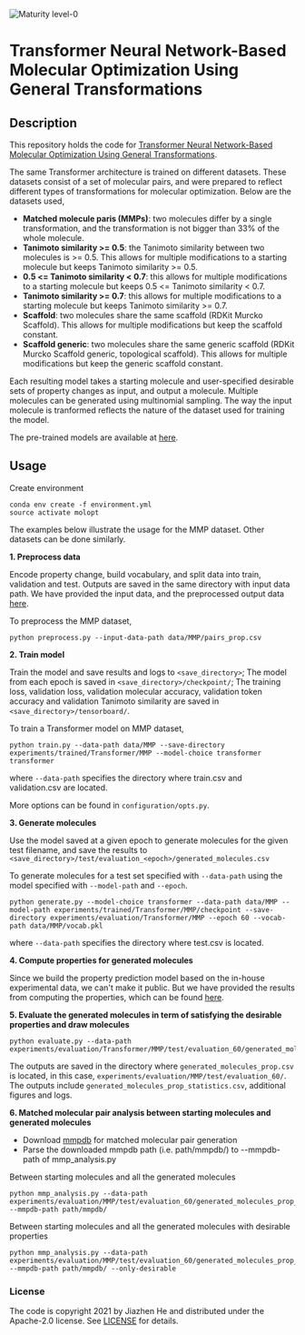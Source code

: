 ![Maturity level-0](https://img.shields.io/badge/Maturity%20Level-ML--0-red)
# Transformer Neural Network-Based Molecular Optimization Using General Transformations
## Description
This repository holds the code for [Transformer Neural Network-Based Molecular Optimization Using General Transformations](todo). 

The same Transformer architecture is trained on different datasets. These datasets consist of a set of molecular pairs, and were prepared to reflect different types of transformations for molecular optimization. Below are the datasets used,
- **Matched molecule paris (MMPs)**: two molecules differ by a single transformation, and the transformation is not bigger than 33% of the whole molecule.
- **Tanimoto similarity >= 0.5**: the Tanimoto similarity between two molecules is >= 0.5. This allows for multiple modifications to a starting molecule but keeps Tanimoto similarity >= 0.5.
- **0.5 <= Tanimoto similarity < 0.7**: this allows for multiple modifications to a starting molecule but keeps 0.5 <= Tanimoto similarity < 0.7.
- **Tanimoto similarity >= 0.7**: this allows for multiple modifications to a starting molecule but keeps Tanimoto similarity >= 0.7.
- **Scaffold**: two molecules share the same scaffold (RDKit Murcko Scaffold). This allows for multiple modifications but keep the scaffold constant.
- **Scaffold generic**: two molecules share the same generic scaffold (RDKit Murcko Scaffold generic, topological scaffold). This allows for multiple modifications but keep the generic scaffold constant.

Each resulting model takes a starting molecule and user-specified desirable sets of property changes as input, and output a molecule. Multiple molecules can be generated using multinomial sampling. The way the input molecule is tranformed reflects the nature of the dataset used for training the model. 

The pre-trained models are available at [here](https://doi.org/10.5281/zenodo.5707626).

## Usage
Create environment 

```
conda env create -f environment.yml
source activate molopt
```
The examples below illustrate the usage for the MMP dataset. Other datasets can be done similarly.

**1. Preprocess data**

 Encode property change, build vocabulary, and split data into train, validation and test. Outputs are saved in the same directory with input data path. We have provided the input data, and the preprocessed output data [here](https://doi.org/10.5281/zenodo.5707626).

To preprocess the MMP dataset,
```
python preprocess.py --input-data-path data/MMP/pairs_prop.csv
```
**2. Train model**

 Train the model and save results and logs to `<save_directory>`; The model from each epoch is saved in 
`<save_directory>/checkpoint/`; The training loss, validation loss, validation molecular accuracy, validation token accuracy and validation Tanimoto similarity are saved in `<save_directory>/tensorboard/`.

To train a Transformer model on MMP dataset,
```
python train.py --data-path data/MMP --save-directory experiments/trained/Transformer/MMP --model-choice transformer transformer
```
where `--data-path` specifies the directory where train.csv and validation.csv are located. 

More options can be found in `configuration/opts.py`.

**3. Generate molecules**

Use the model saved at a given epoch to generate molecules for the given test filename, and save the results to `<save_directory>/test/evaluation_<epoch>/generated_molecules.csv`

To generate molecules for a test set specified with `--data-path` using the model specified with `--model-path` and `--epoch`.
```
python generate.py --model-choice transformer --data-path data/MMP --model-path experiments/trained/Transformer/MMP/checkpoint --save-directory experiments/evaluation/Transformer/MMP --epoch 60 --vocab-path data/MMP/vocab.pkl
```   
where `--data-path` specifies the directory where test.csv is located.

**4. Compute properties for generated molecules**

Since we build the property prediction model based on the in-house experimental data, we can't make it public. But we have provided the results from computing the properties, which can be found [here](https://doi.org/10.5281/zenodo.5707626).

**5. Evaluate the generated molecules in term of satisfying the desirable properties and draw molecules**

```
python evaluate.py --data-path experiments/evaluation/Transformer/MMP/test/evaluation_60/generated_molecules_prop.csv
```
The outputs are saved in the directory where `generated_molecules_prop.csv` is located, in this case, `experiments/evaluation/MMP/test/evaluation_60/`. The outputs include `generated_molecules_prop_statistics.csv`, additional figures and logs.

**6. Matched molecular pair analysis between starting molecules and generated molecules**

- Download [mmpdb](https://github.com/rdkit/mmpdb) for matched molecular pair generation
- Parse the downloaded mmpdb path (i.e. path/mmpdb/) to --mmpdb-path of mmp_analysis.py

Between starting molecules and all the generated molecules
```
python mmp_analysis.py --data-path experiments/evaluation/MMP/test/evaluation_60/generated_molecules_prop_statistics.csv --mmpdb-path path/mmpdb/
```

Between starting molecules and all the generated molecules with desirable properties
```
python mmp_analysis.py --data-path experiments/evaluation/MMP/test/evaluation_60/generated_molecules_prop_statistics.csv --mmpdb-path path/mmpdb/ --only-desirable
```

### License
The code is copyright 2021 by Jiazhen He and distributed under the Apache-2.0 license. See [LICENSE](LICENSE) for details.



